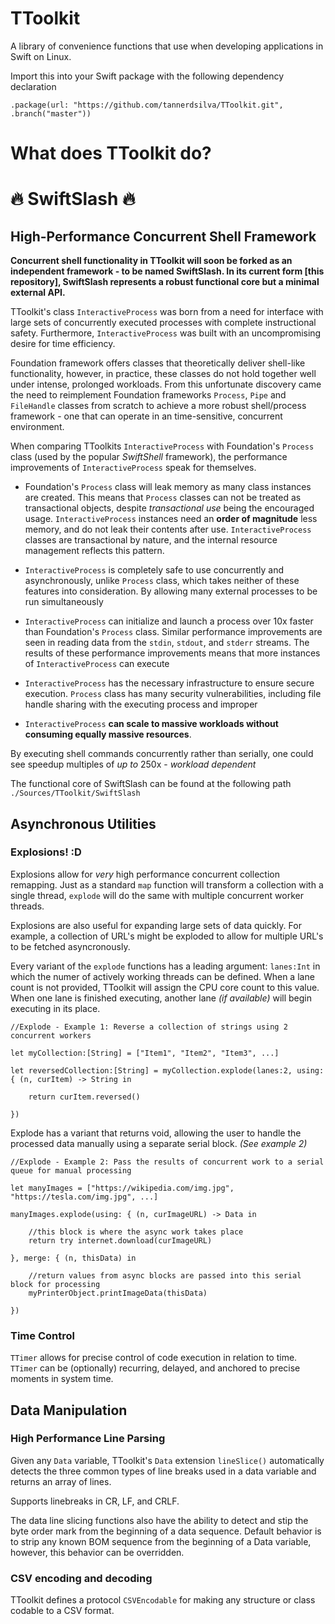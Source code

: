 # TToolkit

A library of convenience functions that use when developing applications in Swift on Linux.

Import this into your Swift package with the following dependency declaration

`.package(url: "https://github.com/tannerdsilva/TToolkit.git", .branch("master"))`

# What does TToolkit do?

# 🔥 SwiftSlash 🔥
## High-Performance Concurrent Shell Framework

**Concurrent shell functionality in TToolkit will soon be forked as an independent framework - to be named SwiftSlash. In its current form [this repository], SwiftSlash represents a robust functional core but a minimal external API.**

TToolkit's class `InteractiveProcess` was born from a need for interface with large sets of concurrently executed processes with complete instructional safety. Furthermore, `InteractiveProcess` was built with an uncompromising desire for time efficiency.

Foundation framework offers classes that theoretically deliver shell-like functionality, however, in practice, these classes do not hold together well under intense, prolonged workloads. From this unfortunate discovery came the need to reimplement Foundation frameworks `Process`, `Pipe` and `FileHandle` classes from scratch to achieve a more robust shell/process framework - one that can operate in an time-sensitive, concurrent environment.

When comparing TToolkits `InteractiveProcess` with Foundation's `Process` class (used by the popular *SwiftShell* framework), the performance improvements of `InteractiveProcess` speak for themselves.

- Foundation's `Process` class will leak memory as many class instances are created. This means that `Process` classes can not be treated as transactional objects, despite *transactional use* being the encouraged usage. `InteractiveProcess` instances need an **order of magnitude** less memory, and do not leak their contents after use. `InteractiveProcess` classes are transactional by nature, and the internal resource management reflects this pattern.

- `InteractiveProcess` is completely safe to use concurrently and asynchronously, unlike `Process` class, which takes neither of these features into consideration. By allowing many external processes to be run simultaneously 

- `InteractiveProcess` can initialize and launch a process over 10x faster than Foundation's `Process` class. Similar performance improvements are seen in reading data from the `stdin`, `stdout`, and `stderr` streams. The results of these performance improvements means that more instances of `InteractiveProcess` can execute 

- `InteractiveProcess` has the necessary infrastructure to ensure secure execution. `Process` class has many security vulnerabilities, including file handle sharing with the executing process and improper  

- `InteractiveProcess` **can scale to massive workloads without consuming equally massive resources**. 

By executing shell commands concurrently rather than serially, one could see speedup multiples of *up to* 250x - *workload dependent*

The functional core of SwiftSlash can be found at the following path `./Sources/TToolkit/SwiftSlash`

## Asynchronous Utilities

### Explosions! :D

Explosions allow for *very* high performance concurrent collection remapping. Just as a standard `map` function will transform a collection with a single thread, `explode` will do the same with multiple concurrent worker threads.

Explosions are also useful for expanding large sets of data quickly. For example, a collection of URL's might be exploded to allow for multiple URL's to be fetched asyncronously.

Every variant of the `explode` functions has a leading argument: `lanes:Int` in which the numer of actively working threads can be defined. When a lane count is not provided, TToolkit will assign the CPU core count to this value. When one lane is finished executing, another lane _(if available)_ will begin executing in its place.

```
//Explode - Example 1: Reverse a collection of strings using 2 concurrent workers

let myCollection:[String] = ["Item1", "Item2", "Item3", ...]

let reversedCollection:[String] = myCollection.explode(lanes:2, using: { (n, curItem) -> String in

	return curItem.reversed()
	
})

```

Explode has a variant that returns void, allowing the user to handle the processed data manually using a separate serial block. _(See example 2)_

```
//Explode - Example 2: Pass the results of concurrent work to a serial queue for manual processing

let manyImages = ["https://wikipedia.com/img.jpg", "https://tesla.com/img.jpg", ...]

manyImages.explode(using: { (n, curImageURL) -> Data in

	//this block is where the async work takes place
	return try internet.download(curImageURL)
	
}, merge: { (n, thisData) in

	//return values from async blocks are passed into this serial block for processing
	myPrinterObject.printImageData(thisData)
	
})
```

### Time Control

`TTimer` allows for precise control of code execution in relation to time. `TTimer` can be (optionally) recurring, delayed, and anchored to precise moments in system time.


## Data Manipulation
### High Performance Line Parsing

Given any `Data` variable, TToolkit's `Data` extension `lineSlice()` automatically detects the three common types of line breaks used in a data variable and returns an array of lines.

Supports linebreaks in CR, LF, and CRLF.

The data line slicing functions also have the ability to detect and stip the byte order mark from the beginning of a data sequence. Default behavior is to strip any known BOM sequence from the beginning of a Data variable, however, this behavior can be overridden.

### CSV encoding and decoding

TToolkit defines a protocol `CSVEncodable` for making any structure or class codable to a CSV format.
